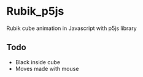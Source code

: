 # Rubik_p5js
Rubik cube animation in Javascript with p5js library

## Todo
* Black inside cube
* Moves made with mouse
